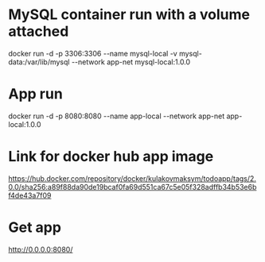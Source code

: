 # MySQL container run with a volume attached
docker run -d -p 3306:3306 --name mysql-local -v mysql-data:/var/lib/mysql --network app-net mysql-local:1.0.0
# App run
docker run -d -p 8080:8080 --name app-local --network app-net app-local:1.0.0
 # Link for docker hub app image
https://hub.docker.com/repository/docker/kulakovmaksym/todoapp/tags/2.0.0/sha256:a89f88da90de19bcaf0fa69d551ca67c5e05f328adffb34b53e6bf4de43a7f09
 # Get app
http://0.0.0.0:8080/

